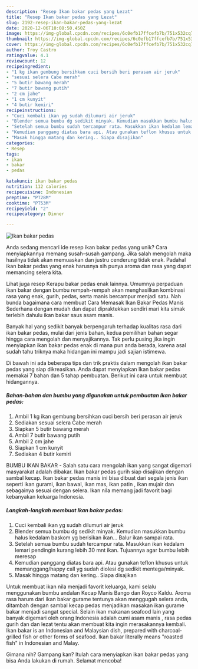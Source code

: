 ```yaml
---
description: "Resep Ikan bakar pedas yang Lezat"
title: "Resep Ikan bakar pedas yang Lezat"
slug: 2192-resep-ikan-bakar-pedas-yang-lezat
date: 2020-12-06T10:08:50.450Z
image: https://img-global.cpcdn.com/recipes/6c0efb17ffcefb7b/751x532cq70/ikan-bakar-pedas-foto-resep-utama.jpg
thumbnail: https://img-global.cpcdn.com/recipes/6c0efb17ffcefb7b/751x532cq70/ikan-bakar-pedas-foto-resep-utama.jpg
cover: https://img-global.cpcdn.com/recipes/6c0efb17ffcefb7b/751x532cq70/ikan-bakar-pedas-foto-resep-utama.jpg
author: Troy Castro
ratingvalue: 4.1
reviewcount: 12
recipeingredient:
- "1 kg ikan gembung bersihkan cuci bersih beri perasan air jeruk"
- "sesuai selera Cabe merah"
- "5 butir bawang merah"
- "7 butir bawang putih"
- "2 cm jahe"
- "1 cm kunyit"
- "4 butir kemiri"
recipeinstructions:
- "Cuci kembali ikan yg sudah dilumuri air jeruk"
- "Blender semua bumbu dg sedikit minyak. Kemudian masukkan bumbu halus kedalam baskom yg berisikan ikan... Balur ikan sampai rata."
- "Setelah semua bumbu sudah tercampur rata. Masukkan ikan kedalam lemari pendingin kurang lebih 30 mnt ikan. Tujuannya agar bumbu lebih meresap"
- "Kemudian panggang diatas bara api. Atau gunakan teflon khusus untuk memanggang/happy call yg sudah diolesi dg sedikit mentega/minyak."
- "Masak hingga matang dan kering.. Siapa disajikan"
categories:
- Resep
tags:
- ikan
- bakar
- pedas

katakunci: ikan bakar pedas 
nutrition: 112 calories
recipecuisine: Indonesian
preptime: "PT28M"
cooktime: "PT53M"
recipeyield: "2"
recipecategory: Dinner

---
```



![Ikan bakar pedas](https://img-global.cpcdn.com/recipes/6c0efb17ffcefb7b/751x532cq70/ikan-bakar-pedas-foto-resep-utama.jpg)

Anda sedang mencari ide resep ikan bakar pedas yang unik? Cara menyiapkannya memang susah-susah gampang. Jika salah mengolah maka hasilnya tidak akan memuaskan dan justru cenderung tidak enak. Padahal ikan bakar pedas yang enak harusnya sih punya aroma dan rasa yang dapat memancing selera kita.

Lihat juga resep Kerapu bakar pedas enak lainnya. Umumnya perpaduan ikan bakar dengan bumbu rempah-rempah akan menghasilkan kombinasi rasa yang enak, gurih, pedas, serta manis bercampur menjadi satu. Nah bunda bagaimana cara membuat Cara Memasak Ikan Bakar Pedas Manis Sederhana dengan mudah dan dapat dipraktekkan sendiri mari kita simak terlebih dahulu ikan bakar saus asam manis.

Banyak hal yang sedikit banyak berpengaruh terhadap kualitas rasa dari ikan bakar pedas, mulai dari jenis bahan, kedua pemilihan bahan segar hingga cara mengolah dan menyajikannya. Tak perlu pusing jika ingin menyiapkan ikan bakar pedas enak di mana pun anda berada, karena asal sudah tahu triknya maka hidangan ini mampu jadi sajian istimewa.


Di bawah ini ada beberapa tips dan trik praktis dalam mengolah ikan bakar pedas yang siap dikreasikan. Anda dapat menyiapkan Ikan bakar pedas memakai 7 bahan dan 5 tahap pembuatan. Berikut ini cara untuk membuat hidangannya.

<!--inarticleads1-->

##### Bahan-bahan dan bumbu yang digunakan untuk pembuatan Ikan bakar pedas:

1. Ambil 1 kg ikan gembung bersihkan cuci bersih beri perasan air jeruk
1. Sediakan sesuai selera Cabe merah
1. Siapkan 5 butir bawang merah
1. Ambil 7 butir bawang putih
1. Ambil 2 cm jahe
1. Siapkan 1 cm kunyit
1. Sediakan 4 butir kemiri


BUMBU IKAN BAKAR - Salah satu cara mengolah ikan yang sangat digemari masyarakat adalah dibakar. Ikan bakar pedas gurih siap disajikan dengan sambal kecap. Ikan bakar pedas manis ini bisa dibuat dari segala jenis ikan seperti ikan gurami, ikan bawal, ikan mas, ikan patin , ikan mujair dan sebagainya sesuai dengan selera. Ikan nila memang jadi favorit bagi kebanyakan keluarga Indonesia. 

<!--inarticleads2-->

##### Langkah-langkah membuat Ikan bakar pedas:

1. Cuci kembali ikan yg sudah dilumuri air jeruk
1. Blender semua bumbu dg sedikit minyak. Kemudian masukkan bumbu halus kedalam baskom yg berisikan ikan... Balur ikan sampai rata.
1. Setelah semua bumbu sudah tercampur rata. Masukkan ikan kedalam lemari pendingin kurang lebih 30 mnt ikan. Tujuannya agar bumbu lebih meresap
1. Kemudian panggang diatas bara api. Atau gunakan teflon khusus untuk memanggang/happy call yg sudah diolesi dg sedikit mentega/minyak.
1. Masak hingga matang dan kering.. Siapa disajikan


Untuk membuat ikan nila menjadi favorit keluarga, kami selalu menggunakan bumbu andalan Kecap Manis Bango dan Royco Kaldu. Aroma rasa harum dari ikan bakar gurame tentunya akan menggugah selera anda, ditambah dengan sambal kecap pedas menjadikan masakan ikan gurame bakar menjadi sangat special. Selain ikan makanan seafood lain yang banyak digemari oleh orang Indonesia adalah cumi asam manis , rasa pedas gurih dan dan lezat tentu akan membuat kita ingin merasakannya kembali. Ikan bakar is an Indonesian and Malaysian dish, prepared with charcoal-grilled fish or other forms of seafood. Ikan bakar literally means &#34;roasted fish&#34; in Indonesian and Malay. 

Gimana nih? Gampang kan? Itulah cara menyiapkan ikan bakar pedas yang bisa Anda lakukan di rumah. Selamat mencoba!
